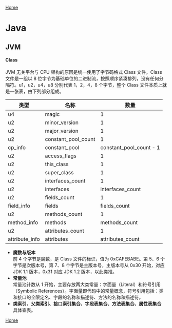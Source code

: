 [Home](../../README.md)  

# Java  

## JVM  

#### Class  
JVM 无关平台与 CPU 架构的原因是统一使用了字节码格式 Class 文件。Class 文件是一组以 8 位字节为基础单位的二进制流，按照顺序紧凑排列，没有任何分隔符。u1，u2，u4，u8 分别代表 1，2，4，8 个字节，整个 Class 文件本质上就是一张表，由下列部分组成。  

类型 | 名称 | 数量  
-- | -- | --  
u4 | magic | 1  
u2 | minor_version | 1  
u2 | major_version | 1  
u2 | constant_pool_count | 1  
cp_info | constant_pool | constant_pool_count - 1  
u2 | access_flags | 1  
u2 | this_class | 1  
u2 | super_class | 1  
u2 | interfaces_count | 1  
u2 | interfaces | interfaces_count  
u2 | fields_count | 1  
field_info | fields | fields_count  
u2 | methods_count | 1  
method_info | methods | methods_count  
u2 | attributes_count | 1  
attribute_info | attributes | attributes_count  

- **魔数与版本**  
前 4 个字节是魔数，是 Class 文件的标识，值为 0xCAFEBABE。第 5、6 个字节是次版本号，第 7、8 个字节是主版本号，主版本号从 0x30 开始，对应 JDK 1.1 版本，0x31 对应 JDK 1.2 版本，以此类推。  
- **常量池**  
常量池计数从 1 开始，主要存放两大类常量：字面量（Literal）和符号引用（Symbolic References）。字面量即代码中的常量概念，符号引用包括：类和接口的全限定名、字段的名称和描述符、方法的名称和描述符。  
- **类索引、父类索引、接口索引集合、字段表集合、方法表集合、属性表集合**  
具体查表。  


[Home](../../README.md)  